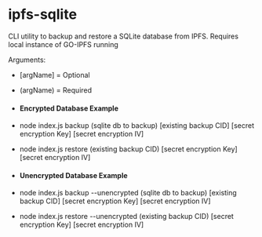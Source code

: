 # ipfs-sqlite
 CLI utility to backup and restore a SQLite database from IPFS.  Requires local instance of GO-IPFS running

Arguments:
- [argName] = Optional
- (argName) = Required

- <h4>Encrypted Database Example</h4>
- node index.js backup (sqlite db to backup) [existing backup CID] [secret encryption Key] [secret encryption IV]
- node index.js restore (existing backup CID) [secret encryption Key] [secret encryption IV]
- <h4>Unencrypted Database Example</h4>
- node index.js backup --unencrypted (sqlite db to backup) [existing backup CID] [secret encryption Key] [secret encryption IV]
- node index.js restore --unencrypted (existing backup CID) [secret encryption Key] [secret encryption IV]
